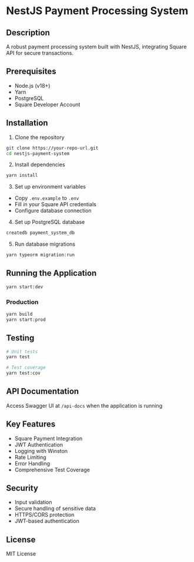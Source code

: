 # NestJS Payment Processing System

## Description

A robust payment processing system built with NestJS, integrating Square API for secure transactions.

## Prerequisites

- Node.js (v18+)
- Yarn
- PostgreSQL
- Square Developer Account

## Installation

1. Clone the repository

```bash
git clone https://your-repo-url.git
cd nestjs-payment-system
```

2. Install dependencies

```bash
yarn install
```

3. Set up environment variables

- Copy `.env.example` to `.env`
- Fill in your Square API credentials
- Configure database connection

4. Set up PostgreSQL database

```bash
createdb payment_system_db
```

5. Run database migrations

```bash
yarn typeorm migration:run
```

## Running the Application

```bash
yarn start:dev
```

### Production

```bash
yarn build
yarn start:prod
```

## Testing

```bash
# Unit tests
yarn test

# Test coverage
yarn test:cov
```

## API Documentation

Access Swagger UI at `/api-docs` when the application is running

## Key Features

- Square Payment Integration
- JWT Authentication
- Logging with Winston
- Rate Limiting
- Error Handling
- Comprehensive Test Coverage

## Security

- Input validation
- Secure handling of sensitive data
- HTTPS/CORS protection
- JWT-based authentication

## License

MIT License
